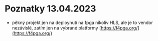 # Poznatky 13.04.2023

- pěkný projekt jen na deploynutí na fpga nikoliv HLS, ale je to vendor nezávislé, zatím jen na vybrané platformy [https://f4pga.org/](https://f4pga.org/)

